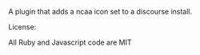 A plugin that adds a ncaa icon set to a discourse install.

License:

All Ruby and Javascript code are MIT


